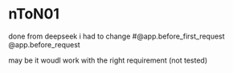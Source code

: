 # nToN01

done from deepseek
i had to change 
#@app.before_first_request
@app.before_request

may be it woudl work with the right requirement (not tested)


